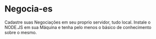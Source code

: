 # Negocia-es
Cadastre suas Negociações em seu proprio servidor, tudo local. 
Instale o NODE.JS em sua Máquina e tenha pelo menos o básico de conhecimento sobre o mesmo. 
